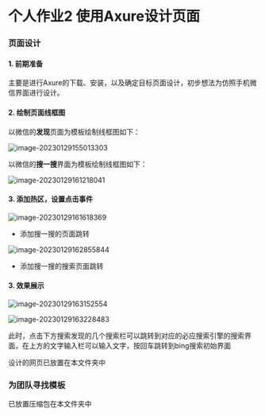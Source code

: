 # 个人作业2 使用Axure设计页面

### 页面设计

#### 1. 前期准备

主要是进行Axure的下载、安装，以及确定目标页面设计，初步想法为仿照手机微信界面进行设计。

#### 2. 绘制页面线框图

以微信的**发现**页面为模板绘制线框图如下：

![image-20230129155013303](C:\Users\zsr\AppData\Roaming\Typora\typora-user-images\image-20230129155013303.png)

以微信的**搜一搜**界面为模板绘制线框图如下：

![image-20230129161218041](C:\Users\zsr\AppData\Roaming\Typora\typora-user-images\image-20230129161218041.png)

#### 3. 添加热区，设置点击事件

![image-20230129161618369](C:\Users\zsr\AppData\Roaming\Typora\typora-user-images\image-20230129161618369.png)

- 添加搜一搜的页面跳转

![image-20230129162855844](C:\Users\zsr\AppData\Roaming\Typora\typora-user-images\image-20230129162855844.png)

- 添加搜一搜的搜索页面跳转

#### 3. 效果展示

![image-20230129163152554](C:\Users\zsr\AppData\Roaming\Typora\typora-user-images\image-20230129163152554.png)

![image-20230129163228483](C:\Users\zsr\AppData\Roaming\Typora\typora-user-images\image-20230129163228483.png)

此时，点击下方搜索发现的几个搜索栏可以跳转到对应的必应搜索引擎的搜索界面，在上方的文字输入栏可以输入文字，按回车跳转到bing搜索初始界面

设计的网页已放置在本文件夹中

### 为团队寻找模板

已放置压缩包在本文件夹中
